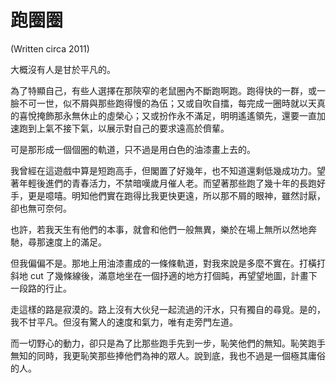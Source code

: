 # 跑圈圈

(Written circa 2011)

大概沒有人是甘於平凡的。

為了特顯自己，有些人選擇在那陝窄的老鼠圈內不斷跑啊跑。跑得快的一群，或一臉不可一世，似不屑與那些跑得慢的為伍；又或自吹自擂，每完成一圈時就以天真的喜悅掩飾那永無休止的虛榮心；又或扮作永不滿足，明明遙遙領先，還要一直加速跑到上氣不接下氣，以展示對自己的要求遠高於儕輩。

可是那形成一個個圈的軌道，只不過是用白色的油漆畫上去的。

我曾經在這遊戲中算是短跑高手，但閣置了好幾年，也不知道還剩低幾成功力。望著年輕後進們的青春活力，不禁暗嘆歲月催人老。而望著那些跑了幾十年的長跑好手，更是噫嘻。明知他們實在跑得比我更快更遠，所以那不屑的眼神，雖然討厭，卻也無可奈何。

也許，若我天生有他們的本事，就會和他們一般無異，樂於在場上無所以然地奔馳，尋那速度上的滿足。

但我偏偏不是。那地上用油漆畫成的一條條軌道，對我來說是多麼不實在。打橫打斜地 cut 了幾條線後，滿意地坐在一個抒適的地方打個盹，再望望地圖，計畫下一段路的行止。

走這樣的路是寂漠的。路上沒有大伙兒一起流過的汗水，只有獨自的尋覓。是的，我不甘平凡。但沒有驚人的速度和氣力，唯有走旁門左道。

而一切野心的動力，卻只是為了比那些跑手先到一步，恥笑他們的無知。恥笑跑手無知的同時，我更恥笑那些捧他們為神的眾人。說到底，我也不過是一個極其庸俗的人。

